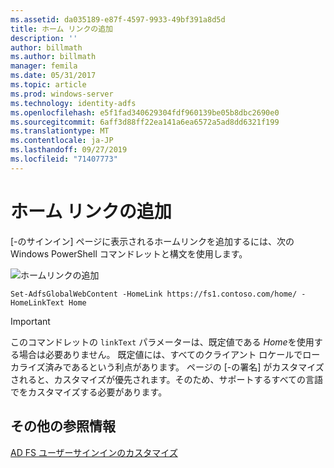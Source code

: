 ```yaml
---
ms.assetid: da035189-e87f-4597-9933-49bf391a8d5d
title: ホーム リンクの追加
description: ''
author: billmath
ms.author: billmath
manager: femila
ms.date: 05/31/2017
ms.topic: article
ms.prod: windows-server
ms.technology: identity-adfs
ms.openlocfilehash: e5f1fad340629304fdf960139be05b8dbc2690e0
ms.sourcegitcommit: 6aff3d88ff22ea141a6ea6572a5ad8dd6321f199
ms.translationtype: MT
ms.contentlocale: ja-JP
ms.lasthandoff: 09/27/2019
ms.locfileid: "71407773"
---
```

# <a name="add-home-link"></a>ホーム リンクの追加 

[\-のサインイン] ページに表示されるホームリンクを追加するには、次の Windows PowerShell コマンドレットと構文を使用します。 


![ホームリンクの追加](media/AD-FS-user-sign-in-customization/ADFS_Blue_Custom2.png) 
  

`Set-AdfsGlobalWebContent -HomeLink https://fs1.contoso.com/home/ -HomeLinkText Home ` 
 
  
> [!IMPORTANT]  
> このコマンドレットの `linkText` パラメーターは、既定値である *Home*を使用する場合は必要ありません。 既定値には、すべてのクライアント ロケールでローカライズ済みであるという利点があります。 ページの [\-の署名] がカスタマイズされると、カスタマイズが優先されます。そのため、サポートするすべての言語でをカスタマイズする必要があります。

## <a name="additional-references"></a>その他の参照情報 
[AD FS ユーザーサインインのカスタマイズ](AD-FS-user-sign-in-customization.md)  
